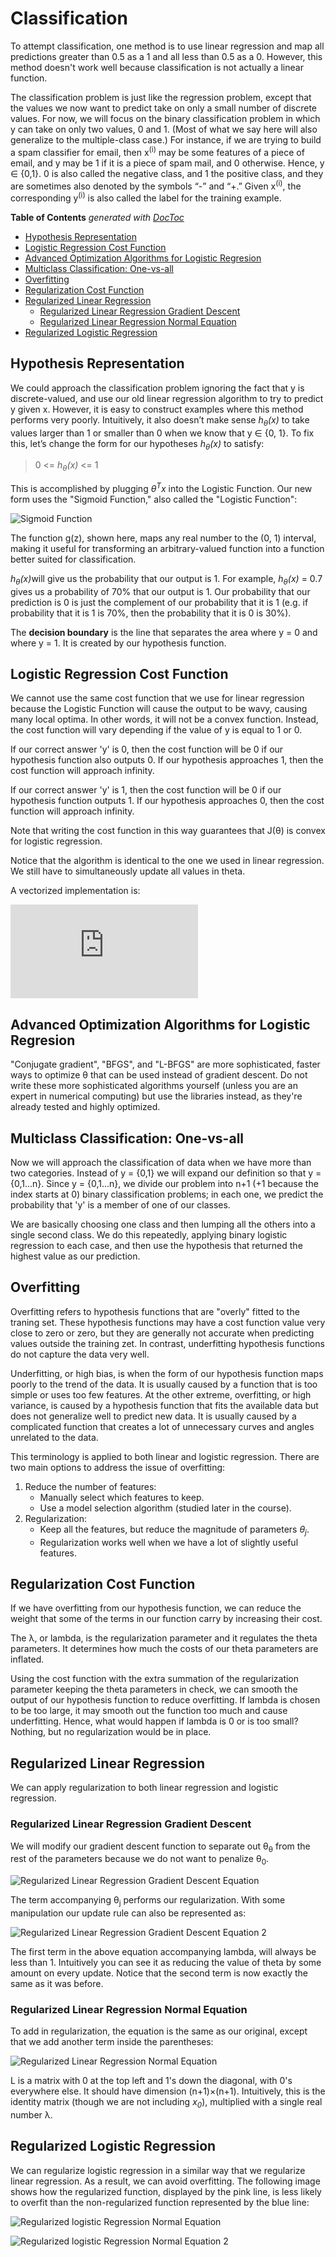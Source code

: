 # Classification

To attempt classification, one method is to use linear regression and map all predictions greater than 0.5 as a 1 and all less than 0.5 as a 0. However, this method doesn't work well because classification is not actually a linear function.

The classification problem is just like the regression problem, except that the values we now want to predict take on only a small number of discrete values. For now, we will focus on the binary classification problem in which y can take on only two values, 0 and 1. (Most of what we say here will also generalize to the multiple-class case.) For instance, if we are trying to build a spam classifier for email, then x<sup>(i)</sup> may be some features of a piece of email, and y may be 1 if it is a piece of spam mail, and 0 otherwise. Hence, y ∈ {0,1}. 0 is also called the negative class, and 1 the positive class, and they are sometimes also denoted by the symbols “-” and “+.” Given x<sup>(i)</sup>, the corresponding y<sup>(i)</sup> is also called the label for the training example.

<!-- START doctoc generated TOC please keep comment here to allow auto update -->
<!-- DON'T EDIT THIS SECTION, INSTEAD RE-RUN doctoc TO UPDATE -->
**Table of Contents**  *generated with [DocToc](https://github.com/thlorenz/doctoc)*

- [Hypothesis Representation](#hypothesis-representation)
- [Logistic Regression Cost Function](#logistic-regression-cost-function)
- [Advanced Optimization Algorithms for Logistic Regresion](#advanced-optimization-algorithms-for-logistic-regresion)
- [Multiclass Classification: One-vs-all](#multiclass-classification-one-vs-all)
- [Overfitting](#overfitting)
- [Regularization Cost Function](#regularization-cost-function)
- [Regularized Linear Regression](#regularized-linear-regression)
  - [Regularized Linear Regression Gradient Descent](#regularized-linear-regression-gradient-descent)
  - [Regularized Linear Regression Normal Equation](#regularized-linear-regression-normal-equation)
- [Regularized Logistic Regression](#regularized-logistic-regression)

<!-- END doctoc generated TOC please keep comment here to allow auto update -->

## Hypothesis Representation

We could approach the classification problem ignoring the fact that y is discrete-valued, and use our old linear regression algorithm to try to predict y given x. However, it is easy to construct examples where this method performs very poorly. Intuitively, it also doesn’t make sense <i>h<sub>θ</sub>(x)</i> to take values larger than 1 or smaller than 0 when we know that y ∈ {0, 1}. To fix this, let’s change the form for our hypotheses <i>h<sub>θ</sub>(x)</i> to satisfy:

> 0 <= <i>h<sub>θ</sub>(x)</i> <= 1

This is accomplished by plugging <i>θ<sup>T</sup>x</i> into the Logistic Function. Our new form uses the "Sigmoid Function," also called the "Logistic Function":

![Sigmoid Function](https://qph.fs.quoracdn.net/main-qimg-6b67bea3311c3429bfb34b6b1737fe0c)

The function g(z), shown here, maps any real number to the (0, 1) interval, making it useful for transforming an arbitrary-valued function into a function better suited for classification.

<i>h<sub>θ</sub>(x)</i>will give us the probability that our output is 1. For example, <i>h<sub>θ</sub>(x)</i> = 0.7</i> gives us a probability of 70% that our output is 1. Our probability that our prediction is 0 is just the complement of our probability that it is 1 (e.g. if probability that it is 1 is 70%, then the probability that it is 0 is 30%).

The **decision boundary** is the line that separates the area where y = 0 and where y = 1. It is created by our hypothesis function.

## Logistic Regression Cost Function

We cannot use the same cost function that we use for linear regression because the Logistic Function will cause the output to be wavy, causing many local optima. In other words, it will not be a convex function. Instead, the cost function will vary depending if the value of y is equal to 1 or 0.

If our correct answer 'y' is 0, then the cost function will be 0 if our hypothesis function also outputs 0. If our hypothesis approaches 1, then the cost function will approach infinity.

If our correct answer 'y' is 1, then the cost function will be 0 if our hypothesis function outputs 1. If our hypothesis approaches 0, then the cost function will approach infinity.

Note that writing the cost function in this way guarantees that J(θ) is convex for logistic regression.

Notice that the algorithm is identical to the one we used in linear regression. We still have to simultaneously update all values in theta.

A vectorized implementation is:

![Cost Function Vectorized Implementation](https://latex.codecogs.com/gif.latex?%5CTheta%20%3A%3D%5CTheta%20-%5Cfrac%7B%5Calpha%20%7D%7Bm%7DX%5E%7BT%7D%28g%28X%5CTheta%20%29-%5Cvec%7By%7D%29)

## Advanced Optimization Algorithms for Logistic Regresion

"Conjugate gradient", "BFGS", and "L-BFGS" are more sophisticated, faster ways to optimize θ that can be used instead of gradient descent. Do not write these more sophisticated algorithms yourself (unless you are an expert in numerical computing) but use the libraries instead, as they're already tested and highly optimized.

## Multiclass Classification: One-vs-all

Now we will approach the classification of data when we have more than two categories. Instead of y = {0,1} we will expand our definition so that y = {0,1...n}. Since y = {0,1...n}, we divide our problem into n+1 (+1 because the index starts at 0) binary classification problems; in each one, we predict the probability that 'y' is a member of one of our classes.

We are basically choosing one class and then lumping all the others into a single second class. We do this repeatedly, applying binary logistic regression to each case, and then use the hypothesis that returned the highest value as our prediction.

## Overfitting

Overfitting refers to hypothesis functions that are "overly" fitted to the traning set. These hypothesis functions may have a cost function value very close to zero or zero, but they are generally not accurate when predicting values outside the training zet. In contrast, underfitting hypothesis functions do not capture the data very well.

Underfitting, or high bias, is when the form of our hypothesis function maps poorly to the trend of the data. It is usually caused by a function that is too simple or uses too few features. At the other extreme, overfitting, or high variance, is caused by a hypothesis function that fits the available data but does not generalize well to predict new data. It is usually caused by a complicated function that creates a lot of unnecessary curves and angles unrelated to the data.

This terminology is applied to both linear and logistic regression. There are two main options to address the issue of overfitting:

1) Reduce the number of features:
      - Manually select which features to keep.
      - Use a model selection algorithm (studied later in the course).
2) Regularization:
      - Keep all the features, but reduce the magnitude of parameters <i>θ<sub>j</sub></i>.
      - Regularization works well when we have a lot of slightly useful features.

## Regularization Cost Function

If we have overfitting from our hypothesis function, we can reduce the weight that some of the terms in our function carry by increasing their cost.

The λ, or lambda, is the regularization parameter and it regulates the theta parameters. It determines how much the costs of our theta parameters are inflated.

Using the cost function with the extra summation of the regularization parameter keeping the theta parameters in check, we can smooth the output of our hypothesis function to reduce overfitting. If lambda is chosen to be too large, it may smooth out the function too much and cause underfitting. Hence, what would happen if lambda is 0 or is too small? Nothing, but no regularization would be in place.

## Regularized Linear Regression

We can apply regularization to both linear regression and logistic regression.

### Regularized Linear Regression Gradient Descent

We will modify our gradient descent function to separate out θ<sub>θ</sub> from the rest of the parameters because we do not want to penalize θ<sub>0</sub>.

![Regularized Linear Regression Gradient Descent Equation](https://i.imgur.com/5PKjv22.png)

The term accompanying θ<sub>j</sub> performs our regularization. With some manipulation our update rule can also be represented as:

![Regularized Linear Regression Gradient Descent Equation 2](https://imgur.com/5EAqZO5.png)

The first term in the above equation accompanying lambda, will always be less than 1. Intuitively you can see it as reducing the value of theta by some amount on every update. Notice that the second term is now exactly the same as it was before.

### Regularized Linear Regression Normal Equation

To add in regularization, the equation is the same as our original, except that we add another term inside the parentheses:

![Regularized Linear Regression Normal Equation](https://imgur.com/TAnyAn2.png)

L is a matrix with 0 at the top left and 1's down the diagonal, with 0's everywhere else. It should have dimension (n+1)×(n+1). Intuitively, this is the identity matrix (though we are not including <i>x<sub>0</sub></i>), multiplied with a single real number λ.

## Regularized Logistic Regression

We can regularize logistic regression in a similar way that we regularize linear regression. As a result, we can avoid overfitting. The following image shows how the regularized function, displayed by the pink line, is less likely to overfit than the non-regularized function represented by the blue line:

![Regularized logistic Regression Normal Equation](https://imgur.com/wAtynOX.png)

![Regularized logistic Regression Normal Equation 2](https://imgur.com/JBSKRKw.png)
